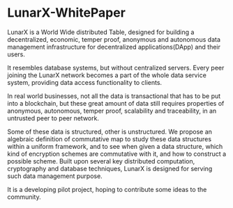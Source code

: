 # LunarX-WhitePaper

LunarX is a World Wide distributed Table, designed for building a decentralized, economic, temper proof, anonymous and autonomous data management infrastructure for decentralized applications(DApp) and their users. 

It resembles database systems, but without centralized servers.
Every peer joining the LunarX network becomes a part of the whole data service system, providing data access functionality to clients.

In real world businesses, not all the data is transactional that has to be put into a blockchain, but these great amount of data still requires properties of anonymous, autonomous, temper proof, scalability and traceability, in an untrusted peer to peer network.

Some of these data is structured, other is unstructured. We propose an algebraic definition of commutative map to study these data structures within a uniform framework, and to see when given a data structure, which kind of encryption schemes are commutative with it, and how to construct a possible scheme.
Built upon several key distributed computation, cryptography and database techniques, LunarX is designed for serving such data management purpose.

It is a developing pilot project, hoping to contribute some ideas to the community.
